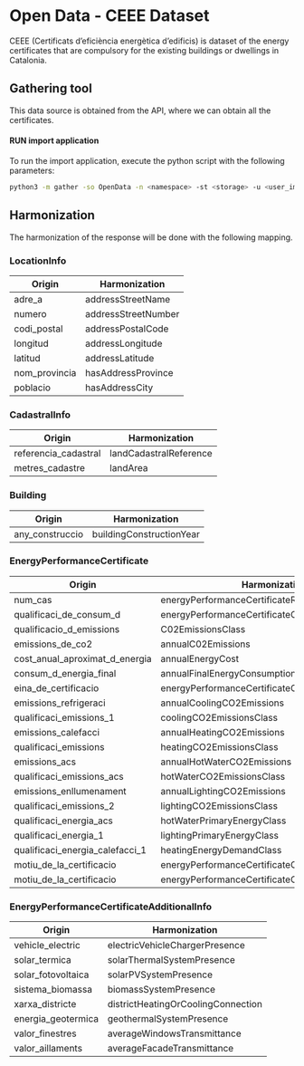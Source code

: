 # Open Data - CEEE Dataset

CEEE (Certificats d’eficiència energètica d’edificis) is dataset of the energy certificates that are compulsory for the
existing buildings or dwellings in Catalonia.

## Gathering tool

This data source is obtained from the API, where we can obtain all the certificates.

#### RUN import application

To run the import application, execute the python script with the following parameters:

```bash
python3 -m gather -so OpenData -n <namespace> -st <storage> -u <user_importing>
```

## Harmonization

The harmonization of the response will be done with the following mapping.

### LocationInfo

| Origin                | Harmonization                     |
|-----------------------|-----------------------------------|
| adre_a         | addressStreetName    | 
| numero | addressStreetNumber | 
| codi_postal | addressPostalCode | 
| longitud | addressLongitude | 
| latitud | addressLatitude | 
| nom_provincia | hasAddressProvince | 
| poblacio | hasAddressCity | 

### CadastralInfo

| Origin                | Harmonization                     |
|-----------------------|-----------------------------------|
| referencia_cadastral         | landCadastralReference    | 
| metres_cadastre | landArea | 

### Building

| Origin                | Harmonization                     |
|-----------------------|-----------------------------------|
| any_construccio         | buildingConstructionYear    | 

### EnergyPerformanceCertificate

| Origin                | Harmonization                     |
|-----------------------|-----------------------------------|
| num_cas         | energyPerformanceCertificateReferenceNumber    | 
| qualificaci_de_consum_d         | energyPerformanceCertificateClass    | 
| qualificacio_d_emissions         | C02EmissionsClass    | 
| emissions_de_co2         | annualC02Emissions    | 
| cost_anual_aproximat_d_energia         | annualEnergyCost    | 
| consum_d_energia_final         | annualFinalEnergyConsumption    | 
| eina_de_certificacio         | energyPerformanceCertificateCertificationTool    | 
| emissions_refrigeraci         | annualCoolingCO2Emissions    | 
| qualificaci_emissions_1         | coolingCO2EmissionsClass    | 
| emissions_calefacci         | annualHeatingCO2Emissions    | 
| qualificaci_emissions         | heatingCO2EmissionsClass    | 
| emissions_acs         | annualHotWaterCO2Emissions    | 
| qualificaci_emissions_acs         | hotWaterCO2EmissionsClass    | 
| emissions_enllumenament         | annualLightingCO2Emissions    | 
| qualificaci_emissions_2         | lightingCO2EmissionsClass    | 
| qualificaci_energia_acs         | hotWaterPrimaryEnergyClass    | 
| qualificaci_energia_1         | lightingPrimaryEnergyClass    | 
| qualificaci_energia_calefacci_1         | heatingEnergyDemandClass    | 
| motiu_de_la_certificacio         | energyPerformanceCertificateCertificationMotivation    |
| motiu_de_la_certificacio         | energyPerformanceCertificateCertificationMotivation    |

### EnergyPerformanceCertificateAdditionalInfo

| Origin                | Harmonization                     |
|-----------------------|-----------------------------------|
| vehicle_electric         | electricVehicleChargerPresence    | 
| solar_termica         | solarThermalSystemPresence    | 
| solar_fotovoltaica         | solarPVSystemPresence    | 
| sistema_biomassa         | biomassSystemPresence    | 
| xarxa_districte         | districtHeatingOrCoolingConnection    | 
| energia_geotermica         | geothermalSystemPresence    | 
| valor_finestres         | averageWindowsTransmittance    | 
| valor_aillaments         | averageFacadeTransmittance    | 